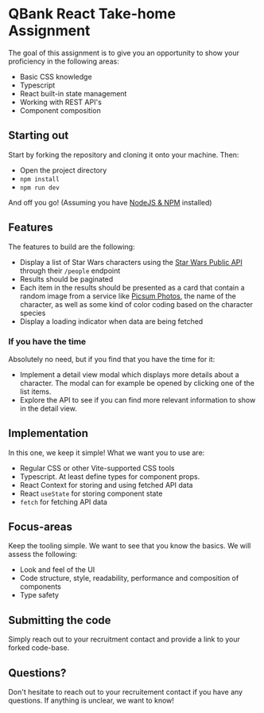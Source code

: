 # QBank React Take-home Assignment

The goal of this assignment is to give you an opportunity to show your proficiency in the following areas:

- Basic CSS knowledge
- Typescript
- React built-in state management
- Working with REST API's
- Component composition

## Starting out

Start by forking the repository and cloning it onto your machine. Then:

- Open the project directory
- `npm install`
- `npm run dev`

And off you go! (Assuming you have [NodeJS & NPM](https://nodejs.org/en) installed)

## Features

The features to build are the following:

- Display a list of Star Wars characters using the [Star Wars Public API](https://swapi.dev/) through their `/people` endpoint
- Results should be paginated
- Each item in the results should be presented as a card that contain a random image from a service like [Picsum Photos](https://picsum.photos/), the name of the character, as well as some kind of color coding based on the character species
- Display a loading indicator when data are being fetched

### If you have the time

Absolutely no need, but if you find that you have the time for it:

- Implement a detail view modal which displays more details about a character. The modal can for example be opened by clicking one of the list items.
- Explore the API to see if you can find more relevant information to show in the detail view.

## Implementation

In this one, we keep it simple! What we want you to use are:

- Regular CSS or other Vite-supported CSS tools
- Typescript. At least define types for component props.
- React Context for storing and using fetched API data
- React `useState` for storing component state
- `fetch` for fetching API data

## Focus-areas

Keep the tooling simple. We want to see that you know the basics. We will assess the following:

- Look and feel of the UI
- Code structure, style, readability, performance and composition of components
- Type safety

## Submitting the code

Simply reach out to your recruitment contact and provide a link to your forked code-base.

## Questions?

Don't hesitate to reach out to your recruitement contact if you have any questions. If anything is unclear, we want to know!
